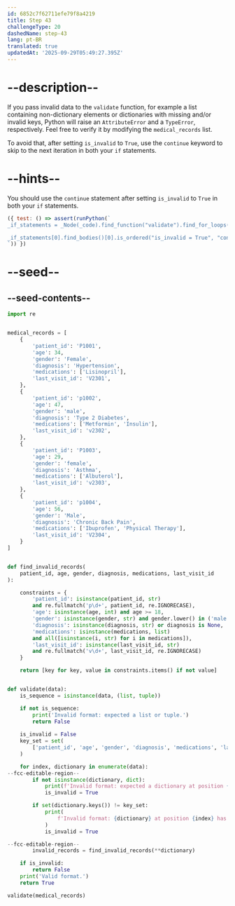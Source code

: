 ```yaml
---
id: 6852c7f62711efe79f8a4219
title: Step 43
challengeType: 20
dashedName: step-43
lang: pt-BR
translated: true
updatedAt: '2025-09-29T05:49:27.395Z'
---
```


# --description--

If you pass invalid data to the `validate` function, for example a list containing non-dictionary elements or dictionaries with missing and/or invalid keys, Python will raise an `AttributeError` and a `TypeError`, respectively. Feel free to verify it by modifying the `medical_records` list.

To avoid that, after setting `is_invalid` to `True`, use the `continue` keyword to skip to the next iteration in both your `if` statements.

# --hints--

You should use the `continue` statement after setting `is_invalid` to `True` in both your `if` statements.

```js
({ test: () => assert(runPython(`
_if_statements = _Node(_code).find_function("validate").find_for_loops()[0].find_bodies()[0].find_ifs()

_if_statements[0].find_bodies()[0].is_ordered("is_invalid = True", "continue") and _if_statements[1].find_bodies()[0].is_ordered("is_invalid = True", "continue")
`)) })
```

# --seed--

## --seed-contents--

```py
import re


medical_records = [
    {
        'patient_id': 'P1001',
        'age': 34,
        'gender': 'Female',
        'diagnosis': 'Hypertension',
        'medications': ['Lisinopril'],
        'last_visit_id': 'V2301',
    },
    {
        'patient_id': 'p1002',
        'age': 47,
        'gender': 'male',
        'diagnosis': 'Type 2 Diabetes',
        'medications': ['Metformin', 'Insulin'],
        'last_visit_id': 'v2302',
    },
    {
        'patient_id': 'P1003',
        'age': 29,
        'gender': 'female',
        'diagnosis': 'Asthma',
        'medications': ['Albuterol'],
        'last_visit_id': 'v2303',
    },
    {
        'patient_id': 'p1004',
        'age': 56,
        'gender': 'Male',
        'diagnosis': 'Chronic Back Pain',
        'medications': ['Ibuprofen', 'Physical Therapy'],
        'last_visit_id': 'V2304',
    }
]


def find_invalid_records(
    patient_id, age, gender, diagnosis, medications, last_visit_id
):

    constraints = {
        'patient_id': isinstance(patient_id, str)
        and re.fullmatch('p\d+', patient_id, re.IGNORECASE),
        'age': isinstance(age, int) and age >= 18,
        'gender': isinstance(gender, str) and gender.lower() in ('male', 'female'),
        'diagnosis': isinstance(diagnosis, str) or diagnosis is None,
        'medications': isinstance(medications, list)
        and all([isinstance(i, str) for i in medications]),
        'last_visit_id': isinstance(last_visit_id, str)
        and re.fullmatch('v\d+', last_visit_id, re.IGNORECASE)
    }

    return [key for key, value in constraints.items() if not value]


def validate(data):
    is_sequence = isinstance(data, (list, tuple))

    if not is_sequence:
        print('Invalid format: expected a list or tuple.')
        return False
        
    is_invalid = False
    key_set = set(
        ['patient_id', 'age', 'gender', 'diagnosis', 'medications', 'last_visit_id']
    )

    for index, dictionary in enumerate(data):
--fcc-editable-region--
        if not isinstance(dictionary, dict):
            print(f'Invalid format: expected a dictionary at position {index}.')
            is_invalid = True

        if set(dictionary.keys()) != key_set:
            print(
                f'Invalid format: {dictionary} at position {index} has missing and/or invalid keys.'
            )
            is_invalid = True

--fcc-editable-region--
        invalid_records = find_invalid_records(**dictionary)

    if is_invalid:
        return False
    print('Valid format.')
    return True

validate(medical_records)
```
